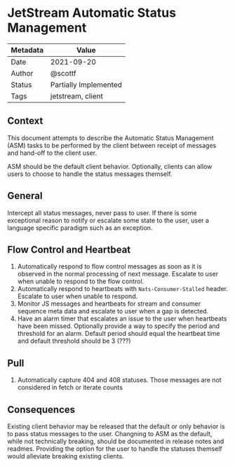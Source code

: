 # JetStream Automatic Status Management

|Metadata|Value|
|--------|-----|
|Date    |2021-09-20|
|Author  |@scottf|
|Status  |Partially Implemented|
|Tags    |jetstream, client|

## Context

This document attempts to describe the Automatic Status Management (ASM) tasks to be performed by the client between receipt of messages and hand-off to the client user.

ASM should be the default client behavior. Optionally, clients can allow users to choose to handle the status messages themself.

## General

Intercept all status messages, never pass to user. If there is some exceptional reason to notify or escalate some state to the user, user a language specific paradigm such as an exception.

## Flow Control and Heartbeat

1. Automatically respond to flow control messages as soon as it is observed in the normal processing of next message. Escalate to user when unable to respond to the flow control.
1. Automatically respond to heartbeats with `Nats-Consumer-Stalled` header. Escalate to user when unable to respond.
1. Monitor JS messages and heartbeats for stream and consumer sequence meta data and escalate to user when a gap is detected.
1. Have an alarm timer that escalates an issue to the user when heartbeats have been missed. Optionally provide a way to specify the period and threshold for an alarm. Default period should equal the heartbeat time and default threshold should be 3 (???)

## Pull

1. Automatically capture 404 and 408 statuses. Those messages are not considered in fetch or iterate counts

## Consequences

Existing client behavior may be released that the default or only behavior is to pass status messages to the user. 
Changning to ASM as the default, while not technically breaking, should be documented in release notes and readmes.
Providing the option for the user to handle the statuses themself would alleviate breaking existing clients.
